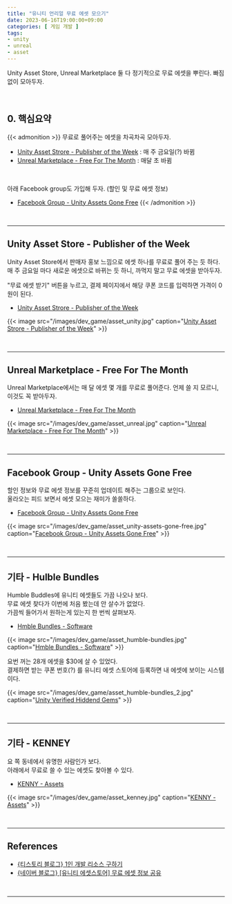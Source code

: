 ```yaml
---
title: "유니티 언리얼 무료 에셋 모으기"
date: 2023-06-16T19:00:00+09:00
categories: [ 게임 개발 ]
tags:
- unity
- unreal
- asset
---
```


Unity Asset Store, Unreal Marketplace 둘 다 정기적으로 무료 에셋을 뿌린다. 빠짐 없이 모아두자.
<!--more-->


<br/>

## 0. 핵심요약

{{< admonition >}}
무료로 풀어주는 에셋을 차곡차곡 모아두자.
- [Unity Asset Strore - Publisher of the Week](https://assetstore.unity.com/publisher-sale) : 매 주 금요일(?) 바뀜
- [Unreal Marketplace - Free For The Month](https://www.unrealengine.com/marketplace/en-US/assets?tag=4910) : 매달 초 바뀜

<br/>

아래 Facebook group도 가입해 두자. (할인 및 무료 에셋 정보)
- [Facebook Group - Unity Assets Gone Free](https://www.facebook.com/groups/unityassetsgonefree)
{{< /admonition >}}

<br/>

---

## Unity Asset Store - Publisher of the Week
Unity Asset Store에서 판매자 홍보 느낌으로 에셋 하나를 무료로 풀어 주는 듯 하다. 매 주 금요일 마다 새로운 에셋으로 바뀌는 듯 하니, 까먹지 말고 무료 에셋을 받아두자.

"무료 에셋 받기" 버튼을 누르고, 결제 페이지에서 해당 쿠폰 코드를 입력하면 가격이 0원이 된다.  

- [Unity Asset Strore - Publisher of the Week](https://assetstore.unity.com/publisher-sale)

{{< image src="/images/dev_game/asset_unity.jpg" caption="[Unity Asset Strore - Publisher of the Week](https://assetstore.unity.com/publisher-sale)" >}}

<br/>

---

## Unreal Marketplace - Free For The Month

Unreal Marketplace에서는 매 달 에셋 몇 개를 무료로 풀어준다. 언제 쓸 지 모르니, 이것도 꼭 받아두자.  

- [Unreal Marketplace - Free For The Month](https://www.unrealengine.com/marketplace/en-US/assets?tag=4910)

{{< image src="/images/dev_game/asset_unreal.jpg" caption="[Unreal Marketplace - Free For The Month](https://www.unrealengine.com/marketplace/en-US/assets?tag=4910)" >}}

<br/>

---

## Facebook Group - Unity Assets Gone Free
할인 정보와 무료 에셋 정보를 꾸준히 업데이트 해주는 그룹으로 보인다.  
올라오는 피드 보면서 에셋 모으는 재미가 쏠쏠하다.

- [Facebook Group - Unity Assets Gone Free](https://www.facebook.com/groups/unityassetsgonefree)

{{< image src="/images/dev_game/asset_unity-assets-gone-free.jpg" caption="[Facebook Group - Unity Assets Gone Free](https://www.facebook.com/groups/unityassetsgonefree)" >}}

<br/>

---

## 기타 - Hulble Bundles
Humble Buddles에 유니티 에셋들도 가끔 나오나 보다.  
무료 에셋 찾다가 이번에 처음 봤는데 안 살수가 없었다.  
가끔씩 들어가서 원하는게 있는지 한 번씩 살펴보자.

- [Hmble Bundles - Software](https://www.humblebundle.com/software)

{{< image src="/images/dev_game/asset_humble-bundles.jpg" caption="[Hmble Bundles - Software](https://www.humblebundle.com/software)" >}}

요번 꺼는 28개 에셋을 $30에 살 수 있었다.  
결제하면 받는 쿠폰 번호(?) 를 유니티 에셋 스토어에 등록하면 내 에셋에 보이는 시스템이다.

{{< image src="/images/dev_game/asset_humble-bundles_2.jpg" caption="[Unity Verified Hiddend Gems](https://www.humblebundle.com/software/unity-hidden-gems-software)" >}}


<br/>

---

## 기타 - KENNEY
요 쪽 동네에서 유명한 사람인가 보다.  
아래에서 무료로 쓸 수 있는 에셋도 찾아볼 수 있다.

- [KENNY - Assets](https://www.kenney.nl/assets)

{{< image src="/images/dev_game/asset_kenney.jpg" caption="[KENNY - Assets](https://www.kenney.nl/assets)" >}}

<br/>

---

## References
- [{티스토리 블로그} 1인 개발 리소스 구하기](https://growy.tistory.com/19)
- [{네이버 블로그} [유니티 에셋스토어] 무료 에셋 정보 공유](https://m.blog.naver.com/wolf5160/223079947586?isInf=true)

<br/>

---